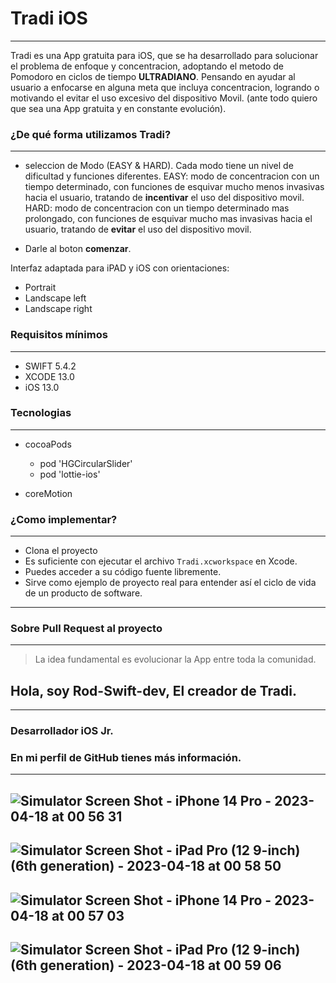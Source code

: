 
# Tradi iOS 
-----------
Tradi es una App gratuita para iOS, que se ha desarrollado para solucionar el problema de enfoque y concentracion, adoptando el metodo de Pomodoro en ciclos de tiempo **ULTRADIANO**. Pensando en ayudar al usuario a enfocarse en alguna meta que incluya concentracion, logrando o motivando el evitar el uso excesivo del dispositivo Movil. (ante todo quiero que sea una App gratuita y en constante evolución).

### ¿De qué forma utilizamos Tradi?
-----------

* seleccion de Modo (EASY & HARD).
Cada modo tiene un nivel de dificultad y funciones diferentes. 
EASY: modo de concentracion con un tiempo determinado, con funciones de esquivar mucho menos invasivas hacia el usuario, tratando de **incentivar** el uso del dispositivo movil.
HARD: modo de concentracion con un tiempo determinado mas prolongado, con funciones de esquivar mucho mas invasivas hacia el usuario, tratando de **evitar** el uso del dispositivo movil. 

* Darle al boton **comenzar**.

Interfaz adaptada para iPAD y iOS con orientaciones:
* Portrait
* Landscape left
* Landscape right


### Requisitos mínimos
-----------

* SWIFT 5.4.2
* XCODE 13.0
* iOS 13.0

 
 ### Tecnologias
  -----------

 * cocoaPods
   
    * pod 'HGCircularSlider'
    * pod 'lottie-ios'
 * coreMotion
 

### ¿Como implementar?
-----------

* Clona el proyecto
* Es suficiente con ejecutar el archivo `Tradi.xcworkspace` en Xcode.
* Puedes acceder a su código fuente libremente.
* Sirve como ejemplo de proyecto real para entender así el ciclo de vida de un producto de software.
 -----------


### Sobre Pull Request al proyecto
-----------

> La idea fundamental es evolucionar la App entre toda la comunidad.

## Hola, soy **Rod-Swift-dev**, El creador de Tradi.
-----------
### Desarrollador iOS Jr.
### En mi perfil de GitHub tienes más información.

-----------
![Simulator Screen Shot - iPhone 14 Pro - 2023-04-18 at 00 56 31](https://user-images.githubusercontent.com/104182764/232951175-bbea441e-3753-4918-96d1-64c8c4a46b46.png)
-----------
![Simulator Screen Shot - iPad Pro (12 9-inch) (6th generation) - 2023-04-18 at 00 58 50](https://user-images.githubusercontent.com/104182764/232951109-bd3f1953-241d-4842-8326-79412083f49c.png)
-----------
![Simulator Screen Shot - iPhone 14 Pro - 2023-04-18 at 00 57 03](https://user-images.githubusercontent.com/104182764/232951220-c94c4c56-77bc-4813-95c8-c869a4ae4f49.png)
-----------
![Simulator Screen Shot - iPad Pro (12 9-inch) (6th generation) - 2023-04-18 at 00 59 06](https://user-images.githubusercontent.com/104182764/232951244-bc863170-9067-4115-b928-476d3fa66ab1.png)
-----------

